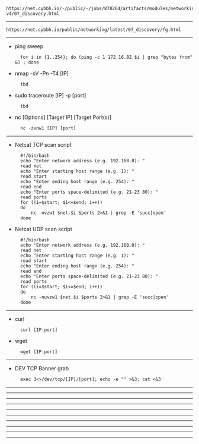     https://net.cybbh.io/-/public/-/jobs/878264/artifacts/modules/networking/slides-v4/07_discovery.html
_________________________________________________________________________________________________________________
    https://net.cybbh.io/public/networking/latest/07_discovery/fg.html
_________________________________________________________________________________________________________________
- ping sweep
  
        for i in {1..254}; do (ping -c 1 172.16.82.$i | grep "bytes from" &) ; done

- nmap -sV -Pn -T4 [IP]

        tbd

- sudo traceroute [IP] -p [port]

        tbd

- nc [Options] [Target IP] [Target Port(s)]

        nc -zvnw1 [IP] [port]        
_________________________________________________________________________________________________________________
- Netcat TCP scan script

        #!/bin/bash
        echo "Enter network address (e.g. 192.168.0): "
        read net
        echo "Enter starting host range (e.g. 1): "
        read start
        echo "Enter ending host range (e.g. 254): "
        read end
        echo "Enter ports space-delimited (e.g. 21-23 80): "
        read ports
        for ((i=$start; $i<=$end; i++))
        do
            nc -nvzw1 $net.$i $ports 2>&1 | grep -E 'succ|open'
        done

- Netcat UDP scan script
 
        #!/bin/bash
        echo "Enter network address (e.g. 192.168.0): "
        read net
        echo "Enter starting host range (e.g. 1): "
        read start
        echo "Enter ending host range (e.g. 254): "
        read end
        echo "Enter ports space-delimited (e.g. 21-23 80): "
        read ports
        for ((i=$start; $i<=$end; i++))
        do
            nc -nuvzw1 $net.$i $ports 2>&1 | grep -E 'succ|open'
        done
_________________________________________________________________________________________________________________
- curl

        curl [IP:port]

- wget

        wget [IP:port]
_________________________________________________________________________________________________________________
- DEV TCP Banner grab

        exec 3<>/dev/tcp/[IP]/[port]; echo -e "" >&3; cat <&3
_________________________________________________________________________________________________________________



_________________________________________________________________________________________________________________



_________________________________________________________________________________________________________________



_________________________________________________________________________________________________________________



_________________________________________________________________________________________________________________



_________________________________________________________________________________________________________________



_________________________________________________________________________________________________________________



_________________________________________________________________________________________________________________



_________________________________________________________________________________________________________________



_________________________________________________________________________________________________________________
